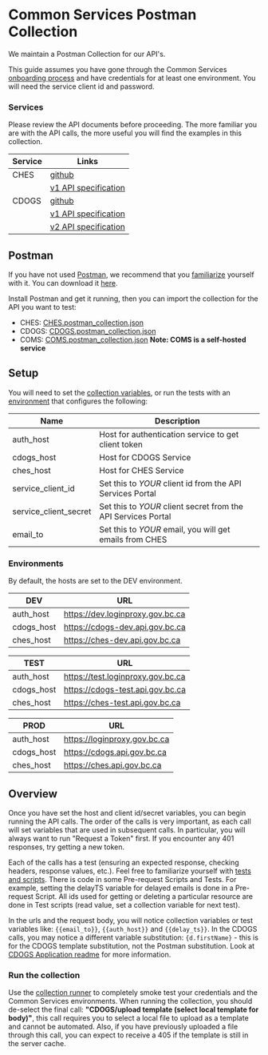 # Common Services Postman Collection

We maintain a Postman Collection for our API's.

This guide assumes you have gone through the Common Services [onboarding process](/common-service-showcase/#Onboarding) and have credentials for at least one environment.  You will need the service client id and password.

### Services
Please review the API documents before proceeding. The more familiar you are with the API calls, the more useful you will find the examples in this collection.

| Service | Links |
| --- | --- |
| CHES | [github](https://github.com/bcgov/common-hosted-email-service) |
|  | [v1 API specification](https://ches.api.gov.bc.ca/api/v1/docs) |
| CDOGS | [github](https://github.com/bcgov/common-document-generation-service) |
|  | [v1 API specification](https://cdogs.api.gov.bc.ca/api/v1/docs#tag/DocGen) |
|  | [v2 API specification](https://cdogs.api.gov.bc.ca/api/v2/docs#tag/DocGen) |

## Postman

If you have not used [Postman](https://www.postman.com), we recommend that you [familiarize](https://learning.postman.com) yourself with it. You can download it [here](https://www.postman.com/downloads/).

Install Postman and get it running, then you can import the collection for the API you want to test:

* CHES: [CHES.postman_collection.json](/common-service-showcase/assets/files/CHES.postman_collection.json)
* CDOGS: [CDOGS.postman_collection.json](/common-service-showcase/assets/files/CDOGS.postman_collection.json)
* COMS: [COMS.postman_collection.json](/common-service-showcase/assets/files/COMS.postman_collection.json)
**Note: COMS is a self-hosted service**

## Setup

You will need to set the [collection variables](https://learning.postman.com/docs/postman/collections/intro-to-collections/), or run the tests with an [environment](https://learning.postman.com/docs/postman/variables-and-environments/managing-environments/) that configures the following:

| Name | Description |
| --- | --- |
| auth\_host | Host for authentication service to get client token |
| cdogs\_host | Host for CDOGS Service |
| ches\_host | Host for CHES Service |
| service\_client\_id | Set this to *YOUR* client id from the API Services Portal |
| service\_client\_secret | Set this to *YOUR* client secret from the API Services Portal |
| email\_to | Set this to *YOUR* email, you will get emails from CHES |

### Environments
By default, the hosts are set to the DEV environment.

| DEV | URL |
| --- | --- |
| auth\_host | https://dev.loginproxy.gov.bc.ca |
| cdogs\_host | https://cdogs-dev.api.gov.bc.ca |
| ches\_host | https://ches-dev.api.gov.bc.ca |

| TEST | URL |
| --- | --- |
| auth\_host | https://test.loginproxy.gov.bc.ca |
| cdogs\_host | https://cdogs-test.api.gov.bc.ca |
| ches\_host | https://ches-test.api.gov.bc.ca |

| PROD | URL |
| --- | --- |
| auth\_host | https://loginproxy.gov.bc.ca |
| cdogs\_host | https://cdogs.api.gov.bc.ca |
| ches\_host | https://ches.api.gov.bc.ca |

## Overview
Once you have set the host and client id/secret variables, you can begin running the API calls. The order of the calls is very important, as each call will set variables that are used in subsequent calls. In particular, you will always want to run "Request a Token" first.  If you encounter any 401 responses, try getting a new token.

Each of the calls has a test (ensuring an expected response, checking headers, response values, etc.). Feel free to familiarize yourself with [tests and scripts](https://learning.postman.com/docs/postman/scripts/intro-to-scripts/). There is code in some Pre-request Scripts and Tests.  For example, setting the delayTS variable for delayed emails is done in a Pre-request Script. All ids used for getting or deleting a particular resource are done in Test scripts (read value, set a collection variable for next test).

In the urls and the request body, you will notice collection variables or test variables like: `{{email_to}}`, `{{auth_host}}` and `{{delay_ts}}`.  In the CDOGS calls, you may notice a different variable substitution: `{d.firstName}` - this is for the CDOGS template substitution, not the Postman substitution.  Look at [CDOGS Application readme](https://github.com/bcgov/common-document-generation-service/blob/master/app/README.md) for more information.

### Run the collection
Use the [collection runner](https://learning.postman.com/docs/postman/collection-runs/intro-to-collection-runs/) to completely smoke test your credentials and the Common Services environments.  When running the collection, you should de-select the final call: **"CDOGS/upload template (select local template for body)"**, this call requires you to select a local file to upload as a template and cannot be automated.  Also, if you have previously uploaded a file through this call, you can expect to receive a 405 if the template is still in the server cache.
